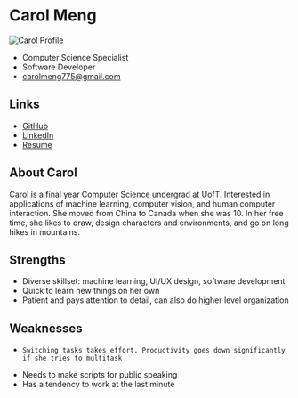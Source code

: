 # Carol Meng

![Carol Profile](./carol_meng.jpg)

- Computer Science Specialist
- Software Developer
- carolmeng775@gmail.com

## Links

- [GitHub](https://github.com/carolmeng9)
- [LinkedIn](https://www.linkedin.com/in/carol-meng-23505324a/)
- [Resume](https://drive.google.com/file/d/195lwp9fYduGYloQebveUJF8dtHSXMPr6/view?usp=drive_link)

## About Carol

Carol is a final year Computer Science undergrad at UofT. Interested in applications of machine learning, computer vision, and human computer interaction. She moved from China to Canada when she was 10. In her free time, she likes to draw, design characters and environments, and go on long hikes in mountains.

## Strengths

-	Diverse skillset: machine learning, UI/UX design, software development
-	Quick to learn new things on her own
-	Patient and pays attention to detail, can also do higher level organization

## Weaknesses

-	  Switching tasks takes effort. Productivity goes down significantly if she tries to multitask
-   Needs to make scripts for public speaking
-   Has a tendency to work at the last minute
